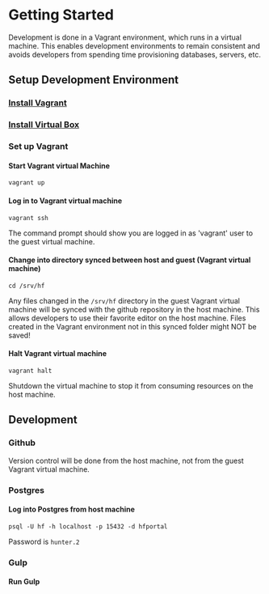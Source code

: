 # Getting Started
Development is done in a Vagrant environment, which runs in a virtual machine.
This enables development environments to remain consistent and avoids developers
from spending time provisioning databases, servers, etc.

## Setup Development Environment
### [Install Vagrant](https://www.vagrantup.com/)

### [Install Virtual Box](https://www.virtualbox.org/)

### Set up Vagrant
#### Start Vagrant virtual Machine
```
vagrant up
```
#### Log in to Vagrant virtual machine
```
vagrant ssh
```
The command prompt should show you are logged in as 'vagrant' user to the guest virtual machine.

#### Change into directory synced between host and guest (Vagrant virtual machine)
```
cd /srv/hf
```
Any files changed in the `/srv/hf` directory in the guest Vagrant virtual machine
will be synced with the github repository in the host machine. This allows developers to 
use their favorite editor on the host machine. Files created in the Vagrant environment
not in this synced folder might NOT be saved!

#### Halt Vagrant virtual machine
```
vagrant halt
```
Shutdown the virtual machine to stop it from consuming resources on the host machine.


## Development

### Github
Version control will be done from the host machine, not from the guest Vagrant virtual machine.

### Postgres
#### Log into Postgres from host machine
```
psql -U hf -h localhost -p 15432 -d hfportal
```
Password is `hunter.2`

### Gulp
#### Run Gulp
```
```
